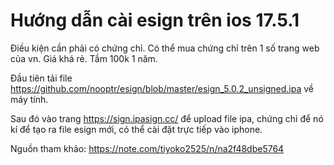 # Hướng dẫn cài esign trên ios 17.5.1

Điều kiện cần phải có chứng chỉ. Có thể mua chứng chỉ trên 1 số trang web của vn. Giá khá rẻ. Tầm 100k 1 năm.

Đầu tiên tải file https://github.com/nooptr/esign/blob/master/esign_5.0.2_unsigned.ipa về máy tính.

Sau đó vào trang https://sign.ipasign.cc/ để upload file ipa, chứng chỉ để nó kí để tạo ra file esign mới, có thể cài đặt trực tiếp vào iphone.

Nguồn tham khảo: https://note.com/tiyoko2525/n/na2f48dbe5764
